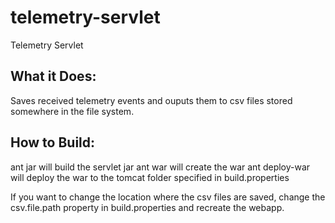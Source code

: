 telemetry-servlet
=================

Telemetry Servlet


What it Does:
---------------------------

Saves received telemetry events and ouputs them to csv files stored somewhere in the file system.


How to Build:
---------------------------

ant jar will build the servlet jar
ant war will create the war
ant deploy-war will deploy the war to the tomcat folder specified in build.properties

If you want to change the location where the csv files are saved, change the csv.file.path property
in build.properties and recreate the webapp.





